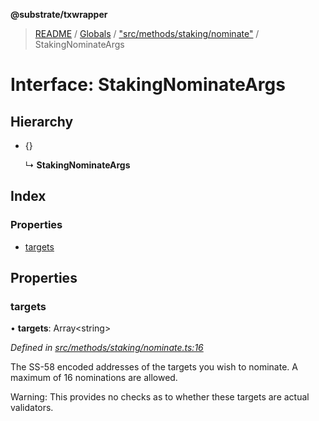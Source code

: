 **@substrate/txwrapper**

> [README](../README.md) / [Globals](../globals.md) / ["src/methods/staking/nominate"](../modules/_src_methods_staking_nominate_.md) / StakingNominateArgs

# Interface: StakingNominateArgs

## Hierarchy

* {}

  ↳ **StakingNominateArgs**

## Index

### Properties

* [targets](_src_methods_staking_nominate_.stakingnominateargs.md#targets)

## Properties

### targets

•  **targets**: Array\<string>

*Defined in [src/methods/staking/nominate.ts:16](https://github.com/paritytech/txwrapper/blob/ddb0953/src/methods/staking/nominate.ts#L16)*

The SS-58 encoded addresses of the targets you wish to nominate. A maximum of 16
nominations are allowed.

Warning: This provides no checks as to whether these targets are actual validators.
